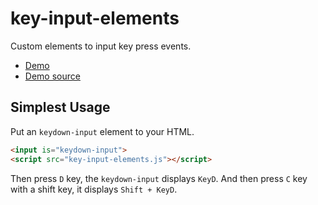 key-input-elements
=========================

Custom elements to input key press events.

* [Demo](https://kui.github.io/key-input-elements/)
* [Demo source](https://github.com/kui/key-input-elements/blob/master/docs/index.html)


Simplest Usage
------------------

Put an `keydown-input` element to your HTML.

~~~~~~~~~~~~~~~~~~~~~~~~~~~~~~~~~~~~~~~~~~~~~html
<input is="keydown-input">
<script src="key-input-elements.js"></script>
~~~~~~~~~~~~~~~~~~~~~~~~~~~~~~~~~~~~~~~~~~~~~

Then press `D` key, the `keydown-input` displays `KeyD`. And then press `C` key with a shift key, it displays `Shift + KeyD`.
